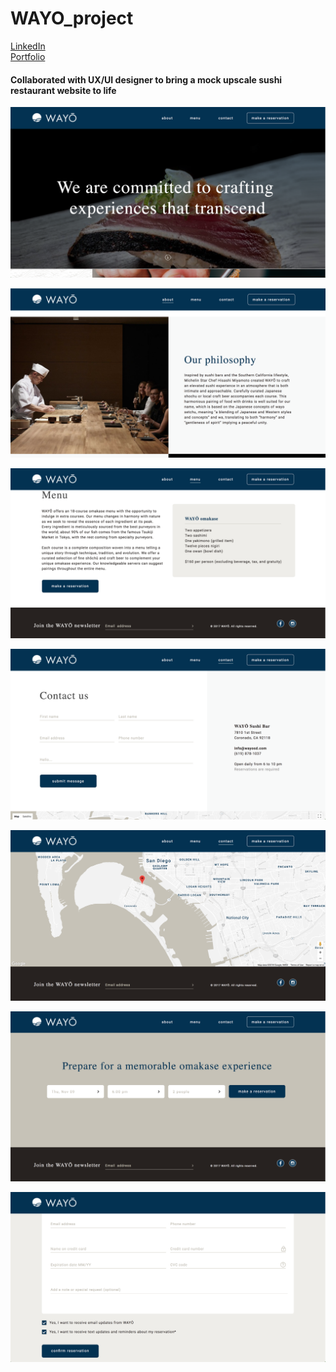# WAYO_project

<a href="https://www.linkedin.com/in/ktruong01/">LinkedIn</a> <br>
<a href="https://ktruong88.github.io/">Portfolio</a>

<h4>Collaborated with UX/UI designer to bring a mock upscale sushi restaurant website to life</h4>

![alt text](https://github.com/KTruong88/WAYO_project/blob/master/images/ss0.png)

![alt text](https://github.com/KTruong88/WAYO_project/blob/master/images/ss1.png)

![alt text](https://github.com/KTruong88/WAYO_project/blob/master/images/ss2.png)

![alt text](https://github.com/KTruong88/WAYO_project/blob/master/images/ss3.png)

![alt text](https://github.com/KTruong88/WAYO_project/blob/master/images/ss4.png)

![alt text](https://github.com/KTruong88/WAYO_project/blob/master/images/ss5.png)

![alt text](https://github.com/KTruong88/WAYO_project/blob/master/images/ss6.png)

